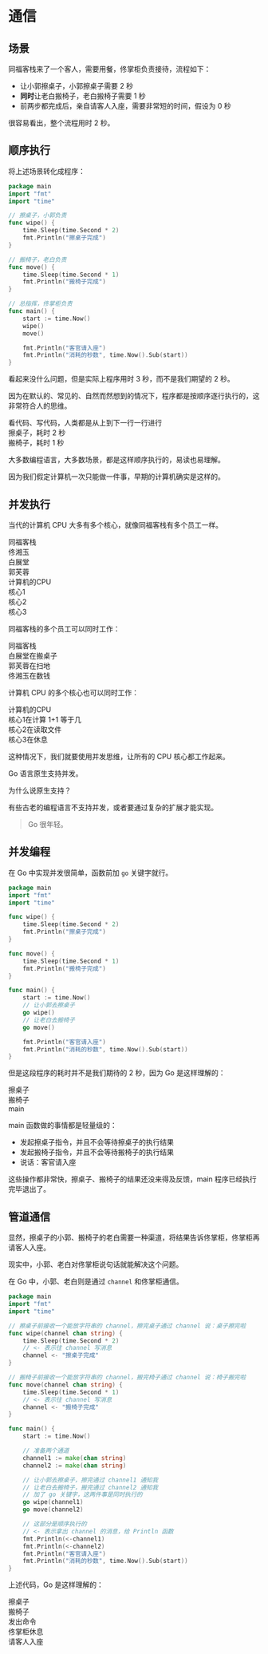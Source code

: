 # 通信

## 场景

同福客栈来了一个客人，需要用餐，佟掌柜负责接待，流程如下：

- 让小郭擦桌子，小郭擦桌子需要 2 秒
- **同时**让老白搬椅子，老白搬椅子需要 1 秒
- 前两步都完成后，亲自请客人入座，需要非常短的时间，假设为 0 秒

很容易看出，整个流程用时 2 秒。

## 顺序执行

将上述场景转化成程序：

<div class="run"></div>

```go
package main
import "fmt"
import "time"

// 擦桌子，小郭负责
func wipe() {
    time.Sleep(time.Second * 2)
    fmt.Println("擦桌子完成")
}

// 搬椅子，老白负责
func move() {
    time.Sleep(time.Second * 1)
    fmt.Println("搬椅子完成")
}

// 总指挥，佟掌柜负责
func main() {
    start := time.Now()
    wipe()
    move()

    fmt.Println("客官请入座")
    fmt.Println("消耗的秒数", time.Now().Sub(start))
}
```

看起来没什么问题，但是实际上程序用时 3 秒，而不是我们期望的 2 秒。

因为在默认的、常见的、自然而然想到的情况下，程序都是按顺序逐行执行的，这非常符合人的思维。

<div class="banner">看代码、写代码，人类都是从上到下一行一行进行</div>

<div class="bg-cyan flex flex-col gap-2 p-4">
    <div class="brick-yellow w-72 text-start pl-2 text-sm">擦桌子，耗时 2 秒</div>
    <div class="brick-yellow w-36 text-start pl-2 text-sm">搬椅子，耗时 1 秒</div>
</div>

大多数编程语言，大多数场景，都是这样顺序执行的，易读也易理解。

因为我们假定计算机一次只能做一件事，早期的计算机确实是这样的。

## 并发执行

当代的计算机 CPU 大多有多个核心，就像同福客栈有多个员工一样。

<div class="bg-cyan flex flex-row p-4 gap-4">
    <div class="flex flex-col bg-yellow p-0 pb-4 gap-2">
        <div class="bg-cyan text-center mt-0 px-8 w-full rounded-none">同福客栈</div>
        <div class="brick mx-4 px-2">佟湘玉</div>
        <div class="brick mx-4 px-2">白展堂</div>
        <div class="brick mx-4 px-2">郭芙蓉</div>
    </div>
    <div class="flex flex-col bg-yellow p-0 pb-4 gap-2">
        <div class="bg-cyan text-center px-8 mt-0 w-full rounded-none">计算机的CPU</div>
        <div class="brick mx-4 px-2">核心1</div>
        <div class="brick mx-4 px-2">核心2</div>
        <div class="brick mx-4 px-2">核心3</div>
    </div>
</div>

同福客栈的多个员工可以同时工作：

<div class="bg-cyan flex flex-row p-4 gap-4">
    <div class="flex flex-col bg-yellow p-0 pb-4 gap-2">
        <div class="bg-cyan text-center mt-0 px-8 w-full rounded-none">同福客栈</div>
        <div class="flex flex-row gap-1">
            <div class="brick mx-4 px-2">白展堂在搬桌子</div>
            <div class="brick mx-4 px-2">郭芙蓉在扫地</div>
            <div class="brick mx-4 px-2">佟湘玉在数钱</div>
        </div>
    </div>
</div>

计算机 CPU 的多个核心也可以同时工作：

<div class="bg-cyan flex flex-row p-4 gap-4">
    <div class="flex flex-col bg-yellow p-0 pb-4 gap-2">
        <div class="bg-cyan text-center px-8 mt-0 w-full rounded-none">计算机的CPU</div>
        <div class="flex flex-row gap-1">
            <div class="brick mx-4 px-2">核心1在计算 1+1 等于几</div>
            <div class="brick mx-4 px-2">核心2在读取文件</div>
            <div class="brick mx-4 px-2">核心3在休息</div>
        </div>
    </div>
</div>

这种情况下，我们就要使用并发思维，让所有的 CPU 核心都工作起来。

Go 语言原生支持并发。

<div class="banner">为什么说原生支持？</div>

有些古老的编程语言不支持并发，或者要通过复杂的扩展才能实现。

> Go 很年轻。

## 并发编程

在 Go 中实现并发很简单，函数前加 `go` 关键字就行。

<div class="run"></div>

```go
package main
import "fmt"
import "time"

func wipe() {
    time.Sleep(time.Second * 2)
    fmt.Println("擦桌子完成")
}

func move() {
    time.Sleep(time.Second * 1)
    fmt.Println("搬椅子完成")
}

func main() {
    start := time.Now()
    // 让小郭去擦桌子
    go wipe()
    // 让老白去搬椅子
    go move()

    fmt.Println("客官请入座")
    fmt.Println("消耗的秒数", time.Now().Sub(start))
}
```

但是这段程序的耗时并不是我们期待的 2 秒，因为 Go 是这样理解的：

<div class="bg-cyan flex flex-col gap-4 p-2">
    <div class="brick w-full">擦桌子</div>
    <div class="brick w-1/2">搬椅子</div>
    <div class="brick w-24">main</div>
</div>

main 函数做的事情都是轻量级的：

- 发起擦桌子指令，并且不会等待擦桌子的执行结果
- 发起搬椅子指令，并且不会等待搬椅子的执行结果
- 说话：客官请入座

这些操作都非常快，擦桌子、搬椅子的结果还没来得及反馈，main 程序已经执行完毕退出了。

## 管道通信

显然，擦桌子的小郭、搬椅子的老白需要一种渠道，将结果告诉佟掌柜，佟掌柜再请客人入座。

现实中，小郭、老白对佟掌柜说句话就能解决这个问题。

在 Go 中，小郭、老白则是通过 `channel` 和佟掌柜通信。

<div class="run"></div>

```go
package main
import "fmt"
import "time"

// 擦桌子前接收一个能放字符串的 channel，擦完桌子通过 channel 说：桌子擦完啦
func wipe(channel chan string) {
    time.Sleep(time.Second * 2)
    // <- 表示往 channel 写消息
    channel <- "擦桌子完成"
}

// 搬椅子前接收一个能放字符串的 channel，搬完椅子通过 channel 说：椅子搬完啦
func move(channel chan string) {
    time.Sleep(time.Second * 1)
    // <- 表示往 channel 写消息
    channel <- "搬椅子完成"
}

func main() {
    start := time.Now()

    // 准备两个通道
    channel1 := make(chan string)
    channel2 := make(chan string)

    // 让小郭去擦桌子，擦完通过 channel1 通知我
    // 让老白去搬椅子，搬完通过 channel2 通知我
    // 加了 go 关键字，这两件事是同时执行的
    go wipe(channel1)
    go move(channel2)

    // 这部分是顺序执行的
    // <- 表示拿出 channel 的消息，给 Println 函数
    fmt.Println(<-channel1)
    fmt.Println(<-channel2)
    fmt.Println("客官请入座")
    fmt.Println("消耗的秒数", time.Now().Sub(start))
}
```

上述代码，Go 是这样理解的：

<div class="bg-cyan flex flex-col gap-4 p-2">
    <div class="brick mr-40">擦桌子</div>
    <div class="w-1/2">
        <div class="brick mr-20">搬椅子</div>
    </div>
    <div class="flex flex-row w-full">
        <div class="brick w-24 rounded-r-none">发出命令</div>
        <div class="bg-sky-500/10 text-center border border-yellow-50/40 justify-center flex flex-grow">佟掌柜休息</div>
        <div class="brick w-40 text-center rounded rounded-l-none">请客人入座</div>
    </div>  
</div>

